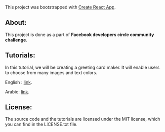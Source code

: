 This project was bootstrapped with [Create React App](https://github.com/facebook/create-react-app).

## About:

This project is done as a part of **Facebook developers circle community challenge**. 

## Tutorials:
In this tutorial, we will be creating a greeting card maker. It will enable users to choose from many images and text colors.

English : [link](https://github.com/dinatahoun92/celebration-cards/blob/main/src/english/tutorial.md).

Arabic: [link](https://github.com/dinatahoun92/celebration-cards/blob/main/src/arabic/tutorial.md).

## License:
The source code and the tutorials are licensed under the MIT license, which you can find in the LICENSE.txt file.